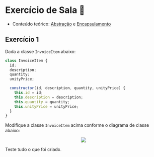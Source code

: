 # Exercício de Sala 🏫  

- Conteúdo teórico: 
[Abstração](../../../README.md#abstração) e [Encapsulamento](../../../README.md#encapsulamento)

## Exercício 1

Dada a classe `InvoiceItem` abaixo:
```javascript
class InvoiceItem {
  id;
  description;
  quantity;
  unityPrice;

  constructor(id, description, quantity, unityPrice) {
    this.id = id;
    this.description = description;
    this.quantity = quantity;
    this.unityPrice = unityPrice;
  }
}
```

Modifique a classe `InvoiceItem` acima conforme o diagrama de classe abaixo:

<div style="text-align:center;">
  <img src="https://github.com/reprograma/on25-IJS-orientacao-objetos-I/assets/26902816/154087b0-b92c-443d-b768-6a615d799823" />
</div>

Teste tudo o que foi criado.
